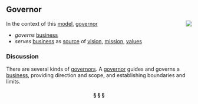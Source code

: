## Governor

<img src="https://rawgithub.com/nikboyd/sample-domain/master/images/governor.svg" align="right"/>

In the context of this [model](../README.md), [governor](https://github.com/nikboyd/sample-domain/blob/master/topics/governor.md)

* <i>governs</i> [business](https://github.com/nikboyd/sample-domain/blob/master/topics/business.md)
* <i>serves</i> [business](https://github.com/nikboyd/sample-domain/blob/master/topics/business.md) as [source](https://github.com/nikboyd/sample-domain/blob/master/topics/source.md) of [vision](https://github.com/nikboyd/sample-domain/blob/master/topics/vision.md), [mission](https://github.com/nikboyd/sample-domain/blob/master/topics/mission.md), [values](https://github.com/nikboyd/sample-domain/blob/master/topics/value.md)

### Discussion

There are several kinds of [governors](https://github.com/nikboyd/sample-domain/blob/master/topics/governor.md). A [governor](https://github.com/nikboyd/sample-domain/blob/master/topics/governor.md) guides and governs a [business](https://github.com/nikboyd/sample-domain/blob/master/topics/business.md), providing direction and scope,
and establishing boundaries and limits.


<h4 align="center"><b>&sect; &sect; &sect;</b></h4>
